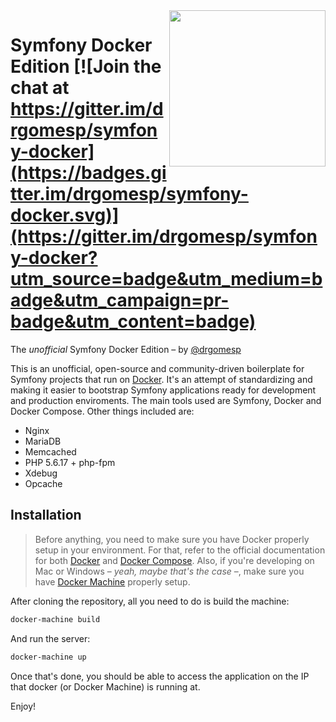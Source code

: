 <img align="right" width="250px" src="https://www.baptiste-donaux.fr/wp-content/uploads/2015/09/docker.png" />

Symfony Docker Edition [![Join the chat at https://gitter.im/drgomesp/symfony-docker](https://badges.gitter.im/drgomesp/symfony-docker.svg)](https://gitter.im/drgomesp/symfony-docker?utm_source=badge&utm_medium=badge&utm_campaign=pr-badge&utm_content=badge)
========================

The *unofficial* Symfony Docker Edition – by [@drgomesp](https://github.com/drgomesp)

This is an unofficial, open-source and community-driven boilerplate for Symfony projects that run on [Docker](https://www.docker.com/). It's an attempt of standardizing and making it easier to bootstrap Symfony applications ready for development and production enviroments. The main tools used are Symfony, Docker and Docker Compose. Other things included are:

- Nginx
- MariaDB
- Memcached
- PHP 5.6.17 + php-fpm
- Xdebug
- Opcache

## Installation

> Before anything, you need to make sure you have Docker properly setup in your environment. For that, refer to the official documentation for both [Docker](https://docs.docker.com/) and [Docker Compose](https://docs.docker.com/compose/). Also, if you're developing on Mac or Windows – *yeah, maybe that's the case* –, make sure you have [Docker Machine](https://docs.docker.com/machine/) properly setup.

After cloning the repository, all you need to do is build the machine:

```bash
docker-machine build
```

And run the server:

```bash
docker-machine up
```

Once that's done, you should be able to access the application on the IP that docker (or Docker Machine) is running at.

Enjoy!
